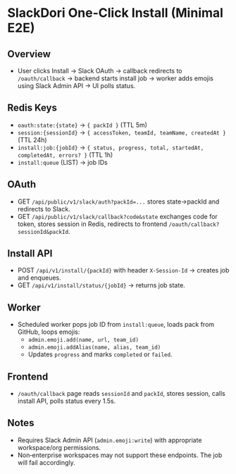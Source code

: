 # SlackDori One-Click Install (Minimal E2E)

## Overview
- User clicks Install → Slack OAuth → callback redirects to `/oauth/callback` → backend starts install job → worker adds emojis using Slack Admin API → UI polls status.

## Redis Keys
- `oauth:state:{state}` → `{ packId }` (TTL 5m)
- `session:{sessionId}` → `{ accessToken, teamId, teamName, createdAt }` (TTL 24h)
- `install:job:{jobId}` → `{ status, progress, total, startedAt, completedAt, errors? }` (TTL 1h)
- `install:queue` (LIST) → job IDs

## OAuth
- GET `/api/public/v1/slack/auth?packId=...` stores state→packId and redirects to Slack.
- GET `/api/public/v1/slack/callback?code&state` exchanges code for token, stores session in Redis, redirects to frontend `/oauth/callback?sessionId&packId`.

## Install API
- POST `/api/v1/install/{packId}` with header `X-Session-Id` → creates job and enqueues.
- GET `/api/v1/install/status/{jobId}` → returns job state.

## Worker
- Scheduled worker pops job ID from `install:queue`, loads pack from GitHub, loops emojis:
  - `admin.emoji.add(name, url, team_id)`
  - `admin.emoji.addAlias(name, alias, team_id)`
  - Updates `progress` and marks `completed` or `failed`.

## Frontend
- `/oauth/callback` page reads `sessionId` and `packId`, stores session, calls install API, polls status every 1.5s.

## Notes
- Requires Slack Admin API (`admin.emoji:write`) with appropriate workspace/org permissions.
- Non‑enterprise workspaces may not support these endpoints. The job will fail accordingly.
